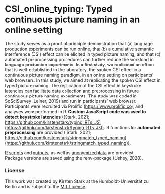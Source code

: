 # CSI_online_typing: Typed continuous picture naming in an online setting

The study serves as a proof of principle demonstration that (a) language production experiments can be run online, that (b) a cumulative semantic interference (CSI) effect can be elicited in typed picture naming, and that (c) automated preprocessing procedures can further reduce the workload in language production experiments. In a first study, we replicated an effect that is well-established in the laboratory, the spoken CSI effect in a continuous picture naming paradigm, in an online setting on participants' web browsers. In this study, we aimed at replicating the spoken CSI effect in typed picture naming. The replication of the CSI effect in keystroke latencies can facilitate data collection and preprocessing in future continuous picture naming experiments.
The study was coded in SoSciSurvey (Leiner, 2019) and run in participants’ web browser. Participants were recruited via Prolific (https://www.prolific.co), and analyses were performed in R. 
**Custom JavaScript code was used to detect keystroke latencies** ([Stark, 2021; https://github.com/kirstenstark/typing_RTs_JS](https://github.com/kirstenstark/typing_RTs_JS)). R functions for **automated preprocessing** are provided ([Stark, 2021; https://github.com/kirstenstark/stringmatch_typed_naming](https://github.com/kirstenstark/stringmatch_typed_naming)). 

[R scripts](https://github.com/kirstenstark/CSI_online_typing/tree/main/scripts/code) and [outputs](https://github.com/kirstenstark/CSI_online_typing/tree/main/scripts/github), as well as [anonymized data](https://github.com/kirstenstark/CSI_online_typing/tree/main/data) are provided.  
Package versions are saved using the renv-package (Ushey, 2020). 



### License
This work was created by Kirsten Stark at the Humboldt-Universität zu Berlin and is subject to the [MIT License](https://github.com/kirstenstark/CSI_online_typing/blob/main/LICENSE).
